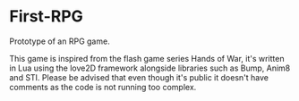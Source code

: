 # First-RPG
Prototype of an RPG game.

This game is inspired from the flash game series Hands of War, it's written in Lua using the love2D framework alongside libraries such as Bump, Anim8 and STI.
Please be advised that even though it's public it doesn't have comments as the code is not running too complex.
